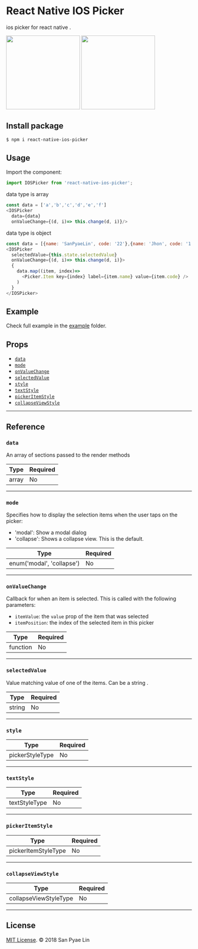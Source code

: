 # React Native IOS Picker
ios picker for react native .

<p>
<img src="https://raw.githubusercontent.com/sanpyaelin/react-native-ios-picker/master/images/modal.gif" width="200"> 
<img src="https://raw.githubusercontent.com/sanpyaelin/react-native-ios-picker/master/images/collapse.gif" width="200"> 
</p>

## Install package
```bash
$ npm i react-native-ios-picker
```

## Usage

Import the component:
```js
import IOSPicker from 'react-native-ios-picker';
```

data type is array
```js
const data = ['a','b','c','d','e','f']
<IOSPicker 
  data={data}
  onValueChange={(d, i)=> this.change(d, i)}/>
```

data type is object
```js
const data = [{name: 'SanPyaeLin', code: '22'},{name: 'Jhon', code: '1'},{name: 'Marry', code: '2'}]
<IOSPicker 
  selectedValue={this.state.selectedValue}
  onValueChange={(d, i)=> this.change(d, i)}>
  { 
    data.map((item, index)=>
      <Picker.Item key={index} label={item.name} value={item.code} />
    )
  }
</IOSPicker>
```

## Example

Check full example in the [example](https://github.com/sanpyaelin/react-native-ios-picker/blob/master/example/index.js) folder.

## Props

- [`data`](#data)
- [`mode`](#mode)
- [`onValueChange`](#onvaluechange)
- [`selectedValue`](#selectedvalue)
- [`style`](#style)
- [`textStyle`](#textStyle)
- [`pickerItemStyle`](#pickerItemStyle)
- [`collapseViewStyle`](#collapseViewStyle)
---

## Reference

### `data`

An array of sections passed to the render methods

| Type     | Required |
| -------- | -------- |
| array | No       |

---

### `mode`

Specifies how to display the selection items when the user taps on the picker:

* 'modal': Show a modal dialog
* 'collapse': Shows a collapse view. This is the default.

| Type                       | Required |
| -------------------------- | -------- |
| enum('modal', 'collapse') | No       |

---

### `onValueChange`

Callback for when an item is selected. This is called with the following parameters:

* `itemValue`: the `value` prop of the item that was selected
* `itemPosition`: the index of the selected item in this picker

| Type     | Required |
| -------- | -------- |
| function | No       |

---

### `selectedValue`

Value matching value of one of the items. Can be a string .

| Type | Required |
| ---- | -------- |
| string  | No       |

---

### `style`

| Type            | Required |
| --------------- | -------- |
| pickerStyleType | No       |

---

### `textStyle`

| Type            | Required |
| --------------- | -------- |
| textStyleType | No       |

---

### `pickerItemStyle`

| Type            | Required |
| --------------- | -------- |
| pickerItemStyleType | No       |

---

### `collapseViewStyle`

| Type            | Required |
| --------------- | -------- |
| collapseViewStyleType | No       |

---


## License

[MIT License](http://opensource.org/licenses/mit-license.html). © 2018 San Pyae Lin
